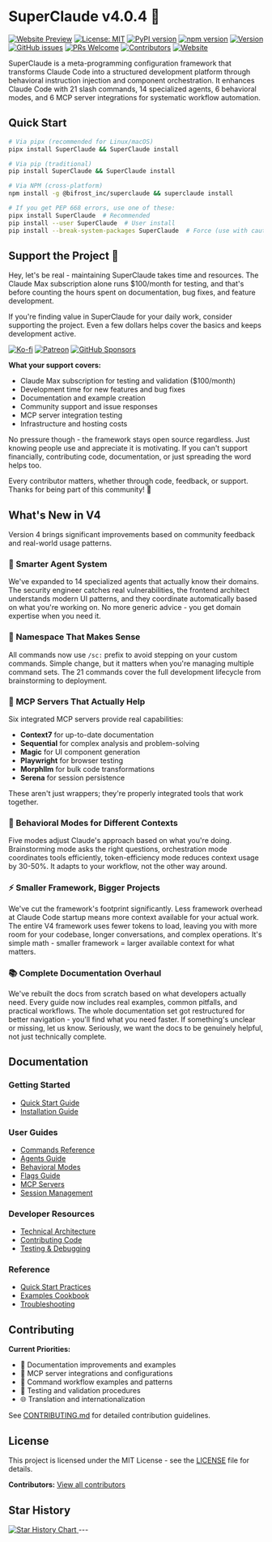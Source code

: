 # SuperClaude v4.0.4 🚀
[![Website Preview](https://img.shields.io/badge/Visit-Website-blue?logo=google-chrome)](https://superclaude-org.github.io/SuperClaude_Website/)
[![License: MIT](https://img.shields.io/badge/License-MIT-yellow.svg)](https://opensource.org/licenses/MIT)
[![PyPI version](https://img.shields.io/pypi/v/SuperClaude.svg)](https://pypi.org/project/SuperClaude/)
[![npm version](https://img.shields.io/npm/v/@bifrost_inc/superclaude.svg)](https://www.npmjs.com/package/@bifrost_inc/superclaude)
[![Version](https://img.shields.io/badge/version-4.0.4-blue.svg)](https://github.com/SuperClaude-Org/SuperClaude_Framework)
[![GitHub issues](https://img.shields.io/github/issues/SuperClaude-Org/SuperClaude_Framework)](https://github.com/SuperClaude-Org/SuperClaude_Framework/issues)
[![PRs Welcome](https://img.shields.io/badge/PRs-welcome-brightgreen.svg)](https://github.com/SuperClaude-Org/SuperClaude_Framework/blob/master/CONTRIBUTING.md)
[![Contributors](https://img.shields.io/github/contributors/SuperClaude-Org/SuperClaude_Framework)](https://github.com/SuperClaude-Org/SuperClaude_Framework/graphs/contributors)
[![Website](https://img.shields.io/website?url=https://superclaude-org.github.io/SuperClaude_Website/)](https://superclaude-org.github.io/SuperClaude_Website/)

SuperClaude is a meta-programming configuration framework that transforms Claude Code into a structured development platform through behavioral instruction injection and component orchestration. It enhances Claude Code with 21 slash commands, 14 specialized agents, 6 behavioral modes, and 6 MCP server integrations for systematic workflow automation.

## Quick Start

```bash
# Via pipx (recommended for Linux/macOS)
pipx install SuperClaude && SuperClaude install

# Via pip (traditional)
pip install SuperClaude && SuperClaude install

# Via NPM (cross-platform)
npm install -g @bifrost_inc/superclaude && superclaude install

# If you get PEP 668 errors, use one of these:
pipx install SuperClaude  # Recommended
pip install --user SuperClaude  # User install
pip install --break-system-packages SuperClaude  # Force (use with caution)
```

## Support the Project 💖

Hey, let's be real - maintaining SuperClaude takes time and resources. The Claude Max subscription alone runs $100/month for testing, and that's before counting the hours spent on documentation, bug fixes, and feature development.

If you're finding value in SuperClaude for your daily work, consider supporting the project. Even a few dollars helps cover the basics and keeps development active.

[![Ko-fi](https://img.shields.io/badge/Ko--fi-Support%20Me-ff5e5b?style=for-the-badge&logo=ko-fi)](https://ko-fi.com/superclaude)
[![Patreon](https://img.shields.io/badge/Patreon-Become%20a%20Patron-f96854?style=for-the-badge&logo=patreon)](https://patreon.com/superclaude)
[![GitHub Sponsors](https://img.shields.io/badge/GitHub-Sponsor-30363D?style=for-the-badge&logo=github-sponsors)](https://github.com/sponsors/SuperClaude-Org)

**What your support covers:**
- Claude Max subscription for testing and validation ($100/month)
- Development time for new features and bug fixes
- Documentation and example creation
- Community support and issue responses
- MCP server integration testing
- Infrastructure and hosting costs

No pressure though - the framework stays open source regardless. Just knowing people use and appreciate it is motivating. If you can't support financially, contributing code, documentation, or just spreading the word helps too. 

Every contributor matters, whether through code, feedback, or support. Thanks for being part of this community! 🙏

## What's New in V4

Version 4 brings significant improvements based on community feedback and real-world usage patterns.

### 🤖 Smarter Agent System
We've expanded to 14 specialized agents that actually know their domains. The security engineer catches real vulnerabilities, the frontend architect understands modern UI patterns, and they coordinate automatically based on what you're working on. No more generic advice - you get domain expertise when you need it.

### 📝 Namespace That Makes Sense
All commands now use `/sc:` prefix to avoid stepping on your custom commands. Simple change, but it matters when you're managing multiple command sets. The 21 commands cover the full development lifecycle from brainstorming to deployment.

### 🔧 MCP Servers That Actually Help
Six integrated MCP servers provide real capabilities:
- **Context7** for up-to-date documentation
- **Sequential** for complex analysis and problem-solving
- **Magic** for UI component generation
- **Playwright** for browser testing
- **Morphllm** for bulk code transformations
- **Serena** for session persistence

These aren't just wrappers; they're properly integrated tools that work together.

### 🎯 Behavioral Modes for Different Contexts
Five modes adjust Claude's approach based on what you're doing. Brainstorming mode asks the right questions, orchestration mode coordinates tools efficiently, token-efficiency mode reduces context usage by 30-50%. It adapts to your workflow, not the other way around.

### ⚡ Smaller Framework, Bigger Projects
We've cut the framework's footprint significantly. Less framework overhead at Claude Code startup means more context available for your actual work. The entire V4 framework uses fewer tokens to load, leaving you with more room for your codebase, longer conversations, and complex operations. It's simple math - smaller framework = larger available context for what matters.

### 📚 Complete Documentation Overhaul
We've rebuilt the docs from scratch based on what developers actually need. Every guide now includes real examples, common pitfalls, and practical workflows. The whole documentation set got restructured for better navigation - you'll find what you need faster. If something's unclear or missing, let us know. Seriously, we want the docs to be genuinely helpful, not just technically complete.

## Documentation

### Getting Started
- [Quick Start Guide](Docs/Getting-Started/quick-start.md)
- [Installation Guide](Docs/Getting-Started/installation.md)

### User Guides
- [Commands Reference](Docs/User-Guide/commands.md)
- [Agents Guide](Docs/User-Guide/agents.md)
- [Behavioral Modes](Docs/User-Guide/modes.md)
- [Flags Guide](Docs/User-Guide/flags.md)
- [MCP Servers](Docs/User-Guide/mcp-servers.md)
- [Session Management](Docs/User-Guide/session-management.md)

### Developer Resources
- [Technical Architecture](Docs/Developer-Guide/technical-architecture.md)
- [Contributing Code](Docs/Developer-Guide/contributing-code.md)
- [Testing & Debugging](Docs/Developer-Guide/testing-debugging.md)

### Reference
- [Quick Start Practices](Docs/Reference/quick-start-practices.md)
- [Examples Cookbook](Docs/Reference/examples-cookbook.md)
- [Troubleshooting](Docs/Reference/troubleshooting.md)

## Contributing

**Current Priorities:**
- 📝 Documentation improvements and examples
- 🔧 MCP server integrations and configurations
- 🎯 Command workflow examples and patterns
- 🧪 Testing and validation procedures
- 🌐 Translation and internationalization

See [CONTRIBUTING.md](CONTRIBUTING.md) for detailed contribution guidelines.

## License

This project is licensed under the MIT License - see the [LICENSE](LICENSE) file for details.

**Contributors:** [View all contributors](https://github.com/SuperClaude-Org/SuperClaude_Framework/graphs/contributors)

## Star History

<a href="https://www.star-history.com/#SuperClaude-Org/SuperClaude_Framework&Date">
 <picture>
   <source media="(prefers-color-scheme: dark)" srcset="https://api.star-history.com/svg?repos=SuperClaude-Org/SuperClaude_Framework&type=Date&theme=dark" />
   <source media="(prefers-color-scheme: light)" srcset="https://api.star-history.com/svg?repos=SuperClaude-Org/SuperClaude_Framework&type=Date" />
   <img alt="Star History Chart" src="https://api.star-history.com/svg?repos=SuperClaude-Org/SuperClaude_Framework&type=Date" />
 </picture>
</a>
---